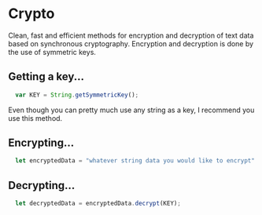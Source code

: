 # Crypto
Clean, fast and efficient methods for encryption and decryption of text data based on synchronous cryptography. Encryption and decryption is done by the use of symmetric keys.

## Getting a key...
```javascript
  var KEY = String.getSymmetricKey();
```
Even though you can pretty much use any string as a key, I recommend you use this method.

## Encrypting...
```javascript
  let encryptedData = "whatever string data you would like to encrypt".encrypt(KEY);
```

## Decrypting...
```javascript
  let decryptedData = encryptedData.decrypt(KEY);
```
